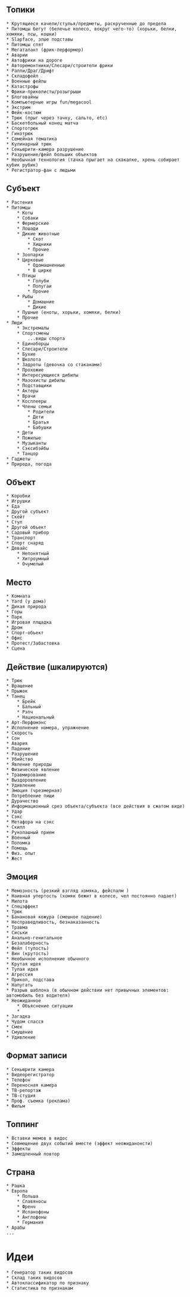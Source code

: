 ## Топики
	* Крутящиеся качели/стулья/предметы, раскрученные до предела
	* Питомцы бегут (белечье колесо, вокруг чего-то) (хорьки, белки, хомяки, псы, кошки)
	* Slapface, злые подставы
	* Питомцы спят
	* Мегаталант (фрик-перформер)
	* Аварии
	* Автофрики на дороге
	* Авторемонтники/Слесари/строители фрики
	* Ралли/Драг/Дрифт
	* Складофейл
	* Военные фейлы
	* Катастрофы
	* Фрики-приколисты/розыгрыши
	* Блоговайны
	* Компьютерные игры fun/megacool
	* Экстрим
	* Фейк-костюм
	* Трюк (прыг через тачку, сальто, etc)
	* Баскетбольный конец матча
	* Спортотрюк
	* Гикотрюк
	* Семейная тематика
	* Кулинарный трюк
	* Секьюрити-камера разрушение
	* Разрушение/фейл больших объектов
	* Необычная технология (тачка прыгает на скакалке, хрень собирает кубик рубик)
	* Регистратор-фан с людьми

## Субъект

	* Растения
	* Питомцы
		* Коты
		* Собаки
		* Фермерские
		* Лошади
		* Дикие животные
			* Скот
			* Хищники
			* Прочие
		* Зоопарки
		* Цирковые
			* Одомашненные
			* В цирке
		* Птицы
			* Голуби
			* Попугаи
			* Прочие
		* Рыбы
			* Домашние
			* Дикие
		* Пушные (еноты, хорьки, хомяки, белки)
		* Прочие
	* Люди
		* Экстремалы
		* Спортсмены
			...виды спорта
		* Единоборцы
		* Слесари/Строители
		* Бухие
		* Школота
		* Задроты (девочка со стаканами)
		* Прохожие
		* Интересующиеся дибилы
		* Мазохисты дибилы
		* Подставщики
		* Актеры
		* Врачи
		* Косплееры
		* Члены семьи
			* Родители
			* Дети
			* Братья
			* Бабушки
		* Дети
		* Пожилые
		* Музыканты
		* Сэксибэйбы
		* Танцор
	* Гаджеты
	* Природа, погода

## Объект

	* Коробки
	* Игрушки
	* Еда
	* Другой субъект
	* Скейт
	* Стул
	* Другой объект
	* Садовый прибор
	* Транспорт
	* Спорт снаряд
	* Девайс
		* Непонятный
		* Хитроумный
		* Очумелый

## Место

	* Комната
	* Yard (у дома)
	* Дикая природа
	* Горы
	* Парк
	* Игровая плщадка
	* Дром
	* Спорт-объект
	* Офис
	* Протест/Забастовка
	* Сцена

## Действие (шкалируются)

	* Трюк
	* Вращение
	* Прыжок
	* Танец
		* Брейк
		* Бальный
		* Рэпч
		* Национальный
	* Арт-Перфомэнс
	* Исполнение номера, упражнение
	* Скорость
	* Сон
	* Авария
	* Падение
	* Разрушение
	* Убийство
	* Явление природы
	* Физическое явление
	* Травмирование
	* Выздоровление
	* Удивление
	* Эмоция (чрезмерная)
	* Потребление пищи
	* Дурачество
	* Информационный срез объекта/субъекта (все действия в сжатом виде)
	* Удар
	* Сэкс
	* Метафора на сэкс
	* Скилл
	* Рукопашный прием
	* Военный
	* Поломка
	* Помощь
	* Физ. опыт
	* Жест

## Эмоция

	* Мемозность (резкий взгляд хомяка, фейспалм )
	* Наивная упертость (хомяк бежит в колесе, чел постоянно падает)
	* Милота
	* Спецэффект
	* Трюк
	* Банановая кожура (смешное падение)
	* Несправедливость, безнаказанность
	* Травма
	* Сиськи
	* Анально-генитальное
	* Безалаберность
	* Фейл (тупость)
	* Вин (крутость)
	* Необычное исполнение обычного
	* Крутая идея
	* Тупая идея
	* Агрессия
	* Прикол, подстава
	* Напугать
	* Разрыв шаблона (в обычном действии нет привычных элементов: автомобиль без водителя)
	* Неожиданное
		* Объяснение ситуации
		*
	* Загадка
	* Чудом спасся
	* Смех
	* Смущение
	* Удивление

## Формат записи

	* Секьюрити камера
	* Видеорегистратор
	* Телефон
	* Переносная камера
	* ТВ-репортаж
	* ТВ-студия
	* Проф. съемка (реклама)
	* Фильм

## Топпинг

	* Вставки мемов в видос
	* Совмещение двух событий вместе (эффект неожиданонсти)
	* Эффекты
	* Замедленный повтор


## Страна

	* Рашка
	* Европа
		* Польша
		* Славяносы
		* Френч
		* Испанофоны
		* Англофоны
		* Германия
	* Арабы
	...

# Идеи

	* Генератор таких видосов
	* Склад таких видосов
	* Автоклассификатор по признаку
	* Статистика по признакам
